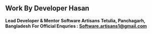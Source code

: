 ## Work By Developer Hasan
**Lead Developer & Mentor**
**Software Artisans**
**Tetulia, Panchagarh, Bangladesh**
**For Official Enquries : Software.artisans1@gmail.com**
